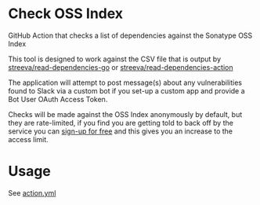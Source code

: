 # Check OSS Index
GitHub Action that checks a list of dependencies against the Sonatype OSS Index

This tool is designed to work against the CSV file that is output by [streeva/read-dependencies-go](https://github.com/streeva/read-dependencies-go) or [streeva/read-dependencies-action](https://github.com/streeva/read-dependencies-action)

The application will attempt to post message(s) about any vulnerabilities found to Slack via a custom bot if you set-up a custom app and provide a Bot User OAuth Access Token.

Checks will be made against the OSS Index anonymously by default, but they are rate-limited, if you find you are getting told to back off by the service you can [sign-up for free](https://ossindex.sonatype.org/user/register) and this gives you an increase to the access limit.

# Usage

See [action.yml](action.yml)